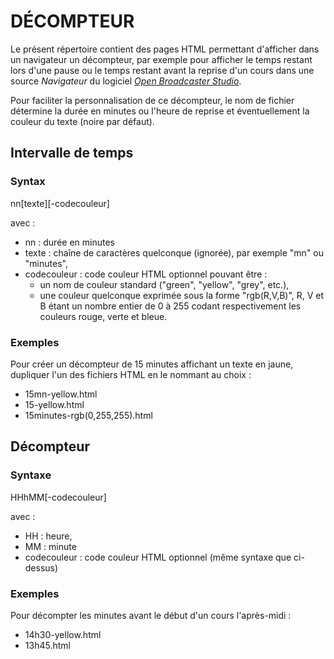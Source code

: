 # DÉCOMPTEUR

Le présent répertoire contient des pages HTML permettant d'afficher dans un
navigateur un décompteur, par exemple pour afficher le temps restant lors
d'une pause ou le temps restant avant la reprise d'un cours dans une source _Navigateur_ du logiciel [_Open Broadcaster Studio_](https://obsproject.com).

Pour faciliter la personnalisation de ce décompteur, le nom de fichier détermine
la durée en minutes ou l'heure de reprise et éventuellement la couleur du texte (noire par défaut).

## Intervalle de temps

### Syntax

nn\[texte\]\[-codecouleur\]

avec :
- nn : durée en minutes
- texte : chaîne de caractères quelconque (ignorée), par exemple "mn" ou "minutes",
- codecouleur : code couleur HTML optionnel pouvant être :
  - un nom de couleur standard ("green", "yellow", "grey", etc.),
  - une couleur quelconque exprimée sous la forme "rgb(R,V,B)", R, V et B
    étant un nombre entier de 0 à 255 codant respectivement les couleurs rouge,
    verte et bleue.

### Exemples

Pour créer un décompteur de 15 minutes affichant un texte en jaune, dupliquer
l'un des fichiers HTML en le nommant au choix :

- 15mn-yellow.html
- 15-yellow.html
- 15minutes-rgb(0,255,255).html

## Décompteur

### Syntaxe

HHhMM\[-codecouleur\]

avec :

- HH : heure,
- MM : minute
- codecouleur : code couleur HTML optionnel (même syntaxe que ci-dessus)

### Exemples

Pour décompter les minutes avant le début d'un cours l'après-midi :

- 14h30-yellow.html
- 13h45.html

